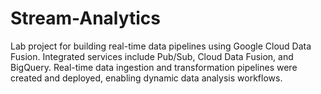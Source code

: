 # Stream-Analytics
Lab project for building real-time data pipelines using Google Cloud Data Fusion. Integrated services include Pub/Sub, Cloud Data Fusion, and BigQuery. Real-time data ingestion and transformation pipelines were created and deployed, enabling dynamic data analysis workflows.
